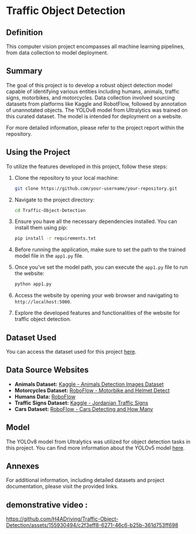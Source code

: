 # Traffic Object Detection

## Definition
This computer vision project encompasses all machine learning pipelines, from data collection to model deployment.

## Summary
The goal of this project is to develop a robust object detection model capable of identifying various entities including humans, animals, traffic signs, motorbikes, and motorcycles. Data collection involved sourcing datasets from platforms like Kaggle and RobotFlow, followed by annotation of unannotated objects. The YOLOv8 model from Ultralytics was trained on this curated dataset. The model is intended for deployment on a website. 

For more detailed information, please refer to the project report within the repository.

## Using the Project

To utilize the features developed in this project, follow these steps:

1. Clone the repository to your local machine:
    ```bash
    git clone https://github.com/your-username/your-repository.git
    ```

2. Navigate to the project directory:
    ```bash
    cd Traffic-Object-Detection
    ```

3. Ensure you have all the necessary dependencies installed. You can install them using pip:
    ```bash
    pip install -r requirements.txt
    ```

4. Before running the application, make sure to set the path to the trained model file in the `app1.py` file.

5. Once you've set the model path, you can execute the `app1.py` file to run the website:
    ```bash
    python app1.py
    ```

6. Access the website by opening your web browser and navigating to `http://localhost:5000`.

7. Explore the developed features and functionalities of the website for traffic object detection.

## Dataset Used 
You can access the dataset used for this project [here](https://drive.google.com/drive/folders/1WEnw7vNTwdTWkjRwQpLsjmhskvbgZnlt?usp=sharing).

## Data Source Websites
- **Animals Dataset:** [Kaggle - Animals Detection Images Dataset](https://www.kaggle.com/datasets/antoreepjana/animals-detection-images-dataset)
- **Motorcycles Dataset:** [RoboFlow - Motorbike and Helmet Detect](https://universe.roboflow.com/karabuk-university-hqtax/motorbike-and-helmet-detect/browse)
- **Humans Data:** [RoboFlow](https://universe.roboflow.com)
- **Traffic Signs Dataset:** [Kaggle - Jordanian Traffic Signs](https://www.kaggle.com/datasets/khaledhweij/jordanian-traffic-signs)
- **Cars Dataset:** [RoboFlow - Cars Detecting and How Many](https://universe.roboflow.com/cars-fjcrk/cars-detecting-and-how-many)

## Model
The YOLOv8 model from Ultralytics was utilized for object detection tasks in this project. You can find more information about the YOLOv5 model [here](https://docs.ultralytics.com/).

## Annexes
For additional information, including detailed datasets and project documentation, please visit the provided links.

## demonstrative video :
https://github.com/H4ADriving/Traffic-Object-Detection/assets/155930494/c2f3eff8-6271-46c6-b25b-361d753ff698
